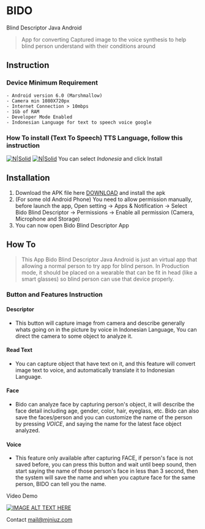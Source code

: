 # BIDO
Blind Descriptor Java Android

> App for converting Captured image to the voice synthesis to help blind person understand with their conditions around

## Instruction
### Device Minimum Requirement
    - Android version 6.0 (Marshmallow)
    - Camera min 1080X720px
	- Internet Connection > 10mbps
	- 1Gb of RAM
	- Developer Mode Enabled
	- Indonesian Language for text to speech voice google

### How To install (Text To Speech) TTS Language, follow this instruction
[![N|Solid](https://cdn57.androidauthority.net/wp-content/uploads/2015/12/Google-text-to-speech-engine.png)](https://nodesource.com/products/nsolid)
[![N|Solid](https://cdn57.androidauthority.net/wp-content/uploads/2015/12/Google-text-to-speech-engine-3.png)](https://nodesource.com/products/nsolid)
You can select *Indonesia* and click Install


## Installation
1. Download the APK file here [DOWNLOAD](http://bit.ly/bido-app) and install the apk
2. (For some old Android Phone) You need to allow permission manually, before launch the app, Open setting -> Apps & Notification -> Select Bido Blind Descriptor -> Permissions -> Enable all permission (Camera, Microphone and Storage)
3. You can now open Bido Blind Descriptor App


## How To
> This App Bido Blind Descriptor Java Android is just an virtual app that allowing a normal person to try app for blind person. In Production mode, it should be placed on a wearable that can be fit in head (like a smart glasses) so blind person can use that device properly.

### Button and Features Instruction
#### Descriptor
* This button will capture image from camera and describe generally whats going on in the picture by voice in Indonesian Language, You can direct the camera to some object to analyze it.

#### Read Text
* You can capture object that have text on it, and this feature will convert image text to voice, and automatically translate it to Indonesian Language.

#### Face
* Bido can analyze face by capturing person's object, it will describe the face detail including age, gender, color, hair, eyeglass, etc.
    Bido can also save the faces/person and you can customize the name of the person by pressing *VOICE*, and saying the name for the latest face object analyzed.

#### Voice
* This feature only available after capturing FACE, if person's face is not saved before, you can press this button and wait until beep sound, then start saying the name of those person's face in less than 3 second, then the system will save the name and when you capture face for the same person, BIDO can tell you the name.

Video Demo

[![IMAGE ALT TEXT HERE](https://img.youtube.com/vi/Q0Ov0xt-09c/0.jpg)](https://www.youtube.com/watch?v=Q0Ov0xt-09c)

Contact mail@mjniuz.com
